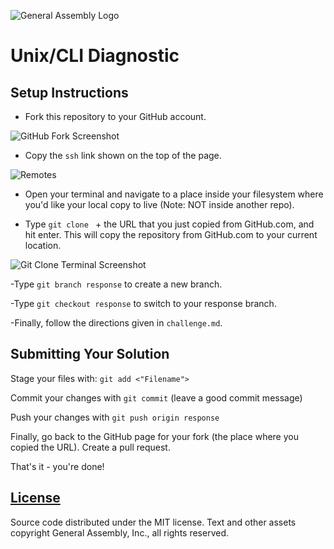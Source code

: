 ![General Assembly Logo](https://camo.githubusercontent.com/1a91b05b8f4d44b5bbfb83abac2b0996d8e26c92/687474703a2f2f692e696d6775722e636f6d2f6b6538555354712e706e67)

# Unix/CLI Diagnostic

## Setup Instructions

-   Fork this repository to your GitHub account.

![GitHub Fork Screenshot](images/fork.png)

-   Copy the `ssh` link shown on the top of the page.

![Remotes](https://cloud.githubusercontent.com/assets/10408784/13907024/1ea37866-eebb-11e5-9a91-a1898e351c13.png)

-   Open your terminal and navigate to a place inside your filesystem where
you'd like your local copy to live (Note: NOT inside another repo).

-   Type `git clone ` + the URL that you just copied from GitHub.com, and hit
enter. This will copy the repository from GitHub.com to your current location.

![Git Clone Terminal Screenshot](images/command_line.png)

-Type `git branch response` to create a new branch.

-Type `git checkout response` to switch to your response branch.

-Finally, follow the directions given in `challenge.md`.

## Submitting Your Solution

 Stage your files with: `git add <"Filename">`

 Commit your changes with `git commit` (leave a good commit message)

 Push your changes with `git push origin response`

Finally, go back to the GitHub page for your fork (the place where you copied
the URL). Create a pull request.

That's it - you're done!

## [License](LICENSE)

Source code distributed under the MIT license. Text and other assets copyright
General Assembly, Inc., all rights reserved.
